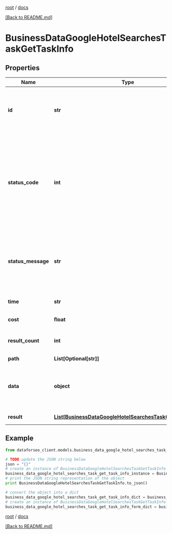 [root](./../ "root") / [docs](./ "docs")

[[Back to README.md]](./../README.md "[Back to README.md]")

# BusinessDataGoogleHotelSearchesTaskGetTaskInfo

## Properties

Name | Type | Description | Notes
------------ | ------------- | ------------- | -------------
**id** | **str** | task identifier unique task identifier in our system in the UUID format | [optional]
**status_code** | **int** | status code of the task generated by DataForSEO, can be within the following range: 10000-60000 you can find the full list of the response codes here | [optional]
**status_message** | **str** | informational message of the task you can find the full list of general informational messages here | [optional]
**time** | **str** | execution time, seconds | [optional]
**cost** | **float** | total tasks cost, USD | [optional]
**result_count** | **int** | number of elements in the result array | [optional]
**path** | **List[Optional[str]]** | URL path | [optional]
**data** | **object** | contains the same parameters that you specified in the POST request | [optional]
**result** | [**List[BusinessDataGoogleHotelSearchesTaskGetResultInfo]**](BusinessDataGoogleHotelSearchesTaskGetResultInfo.md) | array of results | [optional]

## Example

```python
from dataforseo_client.models.business_data_google_hotel_searches_task_get_task_info import BusinessDataGoogleHotelSearchesTaskGetTaskInfo

# TODO update the JSON string below
json = "{}"
# create an instance of BusinessDataGoogleHotelSearchesTaskGetTaskInfo from a JSON string
business_data_google_hotel_searches_task_get_task_info_instance = BusinessDataGoogleHotelSearchesTaskGetTaskInfo.from_json(json)
# print the JSON string representation of the object
print BusinessDataGoogleHotelSearchesTaskGetTaskInfo.to_json()

# convert the object into a dict
business_data_google_hotel_searches_task_get_task_info_dict = business_data_google_hotel_searches_task_get_task_info_instance.to_dict()
# create an instance of BusinessDataGoogleHotelSearchesTaskGetTaskInfo from a dict
business_data_google_hotel_searches_task_get_task_info_form_dict = business_data_google_hotel_searches_task_get_task_info.from_dict(business_data_google_hotel_searches_task_get_task_info_dict)
```

  

[root](./../ "root") / [docs](./ "docs")

[[Back to README.md]](./../README.md "[Back to README.md]")